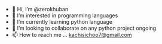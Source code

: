 - 👋 Hi, I’m @zerokhuban
- 👀 I’m interested in  programming languages
- 🌱 I’m currently learning  python language
- 💞️ I’m looking to collaborate on any python project ongoing
- 📫 How to reach me ... kachisichoo7@gmail.com

<!---
zerokhuban/zerokhuban is a ✨ special ✨ repository because its `README.md` (this file) appears on your GitHub profile.
You can click the Preview link to take a look at your changes.
--->
